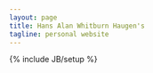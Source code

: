 ```yaml
---
layout: page
title: Hans Alan Whitburn Haugen's
tagline: personal website
---
```

{% include JB/setup %}

